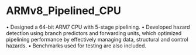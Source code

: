 # ARMv8_Pipelined_CPU

• Designed a 64-bit ARM7 CPU with 5-stage pipelining.
• Developed hazard detection using branch predictors and forwarding units, which optimized pipelining performance
 by effectively managing data, structural and control hazards.
• Benchmarks used for testing are also included.
